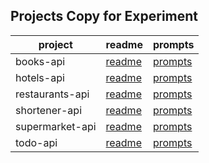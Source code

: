 ## Projects Copy for Experiment

| project | readme | prompts |
|---|---|---|
| books-api       | [readme](books-api/books-api-original/README.md)             | [prompts]() |
| hotels-api      | [readme](hotels-api/hotels-api-original/README.md)           | [prompts]() |
| restaurants-api | [readme](restaurants-api/restaurants-api-original/README.md) | [prompts]() |
| shortener-api   | [readme](shortener-api/shortener-api-original/README.md)     | [prompts]() |
| supermarket-api | [readme](supermarket-api/supermarket-api-original/README.md) | [prompts]() |
| todo-api        | [readme](todo-api/todo-api-original/README.md)               | [prompts]() |
